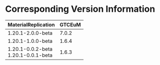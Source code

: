 # Corresponding Version Information
| MaterialReplication                      | GTCEuM |
|------------------------------------------|--------|
| 1.20.1-2.0.0-beta                        | 7.0.2  |
| 1.20.1-1.0.0-beta                        | 1.6.4  |
| 1.20.1-0.0.2-beta <br> 1.20.1-0.0.1-beta | 1.6.3  |